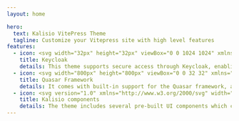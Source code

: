 ```yaml
---
layout: home

hero:
  text: Kalisio VitePress Theme
  tagline: Customize your Vitepress site with high level features
features:
  - icon: <svg width="32px" height="32px" viewBox="0 0 1024 1024" xmlns="http://www.w3.org/2000/svg"><circle cx="512" cy="512" r="512" style="fill:#008aaa"/> <path d="M786.2 395.5h-80.6c-1.5 0-3-.8-3.7-2.1l-64.7-112.2c-.8-1.3-2.2-2.1-3.8-2.1h-264c-1.5 0-3 .8-3.7 2.1l-67.3 116.4-64.8 112.2c-.7 1.3-.7 2.9 0 4.3l64.8 112.2 67.2 116.5c.7 1.3 2.2 2.2 3.7 2.1h264.1c1.5 0 3-.8 3.8-2.1L702 630.6c.7-1.3 2.2-2.2 3.7-2.1h80.6c2.7 0 4.8-2.2 4.8-4.8V400.4c-.1-2.7-2.3-4.9-4.9-4.9zM477.5 630.6l-20.3 35c-.3.5-.8 1-1.3 1.3-.6.3-1.2.5-1.9.5h-40.3c-1.4 0-2.7-.7-3.3-2l-60.1-104.3-5.9-10.3-21.6-36.9c-.3-.5-.5-1.1-.4-1.8 0-.6.2-1.3.5-1.8l21.7-37.6 65.9-114c.7-1.2 2-2 3.3-2H454c.7 0 1.4.2 2.1.5.5.3 1 .7 1.3 1.3l20.3 35.2c.6 1.2.5 2.7-.2 3.8l-65.1 112.8c-.3.5-.4 1.1-.4 1.6 0 .6.2 1.1.4 1.6l65.1 112.7c.9 1.5.8 3.1 0 4.4zm202.1-116.7L658 550.8l-5.9 10.3L592 665.4c-.7 1.2-1.9 2-3.3 2h-40.3c-.7 0-1.3-.2-1.9-.5-.5-.3-1-.7-1.3-1.3l-20.3-35c-.9-1.3-.9-2.9-.1-4.2l65.1-112.7c.3-.5.4-1.1.4-1.6 0-.6-.2-1.1-.4-1.6l-65.1-112.8c-.7-1.2-.8-2.6-.2-3.8l20.3-35.2c.3-.5.8-1 1.3-1.3.6-.4 1.3-.5 2.1-.5h40.4c1.4 0 2.7.7 3.3 2l65.9 114 21.7 37.6c.3.6.5 1.2.5 1.8 0 .4-.2 1-.5 1.6z" style="fill:#fff"/></svg>
    title: Keycloak
    details: This theme supports secure access through Keycloak, enabling user authentication.
  - icon: <svg width="800px" height="800px" viewBox="0 0 32 32" xmlns="http://www.w3.org/2000/svg" fill="#000000"><g id="SVGRepo_bgCarrier" stroke-width="0"/><g id="SVGRepo_tracerCarrier" stroke-linecap="round" stroke-linejoin="round"/><g id="SVGRepo_iconCarrier"><title>file_type_quasar</title><circle cx="16" cy="16" r="14" style="fill:#fff"/><path d="M18.291,16A2.29,2.29,0,0,1,16,18.29h0A2.29,2.29,0,0,1,13.71,16h0a2.29,2.29,0,0,1,4.581,0Z" style="fill:#263238"/><path d="M26.168,10.129a11.741,11.741,0,0,0-1.8-2.352L21.721,9.305a8.82,8.82,0,0,0-2.765-1.6,10.866,10.866,0,0,0-2.14,3.053,12.959,12.959,0,0,1,8.818,3.074l1.666-.962a11.741,11.741,0,0,0-1.133-2.739Z" style="fill:#1976d2"/><path d="M26.169,21.869a11.741,11.741,0,0,0,1.137-2.734l-2.648-1.529a8.82,8.82,0,0,0,.005-3.2,10.866,10.866,0,0,0-3.714-.327A12.959,12.959,0,0,1,22.7,23.258l1.666.962A11.741,11.741,0,0,0,26.169,21.869Z" style="fill:#42a5f5"/><path d="M16,27.74a11.741,11.741,0,0,0,2.937-.382V24.3a8.819,8.819,0,0,0,2.77-1.593,10.866,10.866,0,0,0-1.574-3.38,12.959,12.959,0,0,1-7.071,6.1v1.924A11.741,11.741,0,0,0,16,27.74Z" style="fill:#1976d2"/><path d="M5.834,21.87a11.741,11.741,0,0,0,1.8,2.352l2.648-1.529a8.819,8.819,0,0,0,2.765,1.6,10.866,10.866,0,0,0,2.14-3.053,12.959,12.959,0,0,1-8.818-3.074L4.7,19.131A11.741,11.741,0,0,0,5.834,21.87Z" style="fill:#42a5f5"/><path d="M5.833,10.13A11.741,11.741,0,0,0,4.7,12.864l2.648,1.529a8.819,8.819,0,0,0-.005,3.2,10.866,10.866,0,0,0,3.714.327A12.959,12.959,0,0,1,9.305,8.741L7.639,7.779A11.741,11.741,0,0,0,5.833,10.13Z" style="fill:#1976d2"/><path d="M16,4.259a11.741,11.741,0,0,0-2.937.382V7.7a8.819,8.819,0,0,0-2.77,1.593,10.866,10.866,0,0,0,1.574,3.38,12.959,12.959,0,0,1,7.071-6.1V4.648A11.741,11.741,0,0,0,16,4.259Z" style="fill:#42a5f5"/></g></svg>
    title: Quasar Framework
    details: It comes with built-in support for the Quasar framework, allowing you to define and use custom components easily. This enhances the UI development process by leveraging Quasar's extensive component library.
  - icon: <svg version="1.0" xmlns="http://www.w3.org/2000/svg" width="64.000000pt" height="67.000000pt" viewBox="0 0 64.000000 67.000000" preserveAspectRatio="xMidYMid meet"><g transform="translate(0.000000,67.000000) scale(0.100000,-0.100000)" fill="#000000" stroke="none"><path d="M310 661 c0 -5 5 -13 10 -16 6 -3 10 -2 10 4 0 5 -4 13 -10 16 -5 3 -10 2 -10 -4z"/><path d="M200 641 c0 -6 5 -13 10 -16 6 -3 10 1 10 9 0 9 -4 16 -10 16 -5 0 -10 -4 -10 -9z"/><path d="M267 595 c-9 -21 26 -60 46 -52 20 7 22 38 5 55 -16 16 -45 15 -51 -3z"/><path d="M432 584 c4 -20 34 -41 45 -31 10 11 -11 41 -31 45 -12 3 -17 -2 -14 -14z"/><path d="M82 528 c4 -31 53 -34 53 -3 0 15 -8 21 -28 23 -25 3 -28 0 -25 -20z"/><path d="M406 524 c-19 -19 -20 -25 -4 -59 12 -26 48 -42 67 -30 17 10 13 60 -6 77 -31 26 -41 29 -57 12z"/><path d="M177 482 c-22 -24 -21 -55 1 -75 26 -24 59 -21 77 7 36 55 -35 116 -78 68z"/><path d="M570 491 c0 -5 5 -13 10 -16 6 -3 10 -2 10 4 0 5 -4 13 -10 16 -5 3 -10 2 -10 -4z"/><path d="M547 423 c-12 -12 -7 -60 7 -72 12 -10 17 -8 25 8 18 32 -10 87 -32 64z"/><path d="M7 403 c-12 -11 -8 -23 8 -23 8 0 15 7 15 15 0 16 -12 20 -23 8z"/><path d="M331 356 c-9 -11 -10 -20 -1 -36 13 -24 38 -23 53 1 23 37 -25 68 -52 35z"/><path d="M72 338 c-18 -18 -15 -42 7 -62 15 -14 24 -15 40 -6 36 19 22 80 -19 80 -9 0 -21 -5 -28 -12z"/><path d="M611 314 c0 -11 3 -14 6 -6 3 7 2 16 -1 19 -3 4 -6 -2 -5 -13z"/><path d="M455 266 c-9 -14 -15 -37 -13 -53 3 -24 8 -28 33 -28 40 0 65 41 47 79 -15 33 -46 34 -67 2z"/><path d="M218 239 c-32 -18 -41 -48 -23 -75 20 -32 68 -33 89 -2 21 30 20 44 -4 68 -22 22 -37 24 -62 9z"/><path d="M10 215 c0 -8 7 -15 15 -15 8 0 15 7 15 15 0 8 -7 15 -15 15 -8 0 -15 -7 -15 -15z"/><path d="M524 166 c-12 -19 -14 -30 -6 -38 7 -7 15 -2 28 16 12 19 14 30 6 38 -7 7 -15 2 -28 -16z"/><path d="M345 110 c-9 -10 -15 -26 -12 -35 9 -21 40 -19 62 5 15 16 15 22 5 35 -17 20 -33 19 -55 -5z"/><path d="M134 105 c-4 -9 0 -23 8 -31 20 -20 50 -7 46 20 -4 26 -45 35 -54 11z"/><path d="M415 39 c-11 -17 1 -21 15 -4 8 9 8 15 2 15 -6 0 -14 -5 -17 -11z"/><path d="M281 21 c-10 -6 -10 -10 -1 -16 13 -8 24 -1 19 14 -3 6 -10 7 -18 2z"/></g></svg>
    title: Kalisio components
    details: The theme includes several pre-built UI components which can be easily integrated and configured.
---
```


